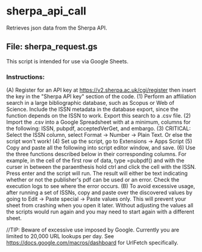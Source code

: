 # sherpa_api_call
Retrieves json data from the Sherpa API.


## File: sherpa_request.gs
This script is intended for use via Google Sheets.

### Instructions: 
(A) Register for an API key at https://v2.sherpa.ac.uk/cgi/register then insert the key in the "Sherpa API key" section of the code.
(1) Perform an affiliation search in a large bibliographic database, such as Scopus or Web of Science. Include the ISSN metadata in the database export, since the function depends on the ISSN to work. Export this search to a .csv file.
(2) Import the .csv into a Google Spreadsheet with at a minimum, columns for the following: ISSN, pubpdf, acceptedVerGet, and embargo.
(3) CRITICAL: Select the ISSN column, select Format -> Number -> Plain Text. Or else the script won't work!
(4) Set up the script, go to Extensions -> Apps Script
(5) Copy and paste all the following into script editor window, and save.
(6) Use the three functions described below in their corresponding columns. For example, in the cell of the first row of data, type =pubpdf() and with the curser in between the paraenthesis hold ctrl and click the cell with the ISSN. Press enter and the script will run. The result will either be text indicating whether or not the publisher's pdf can be used or an error. Check the execution logs to see where the error occurs.
(B) To avoid excessive usage, after running a set of ISSNs, copy and paste over the discovered values by going to Edit -> Paste special -> Paste values only. This will prevent your sheet from crashing when you open it later. Without adjusting the values all the scripts would run again and you may need to start again with a different sheet.
 
//TIP: Beware of excessive use imposed by Google. Currently you are limited to 20,000 URL lookups per day. See https://docs.google.com/macros/dashboard for UrlFetch specifically.
